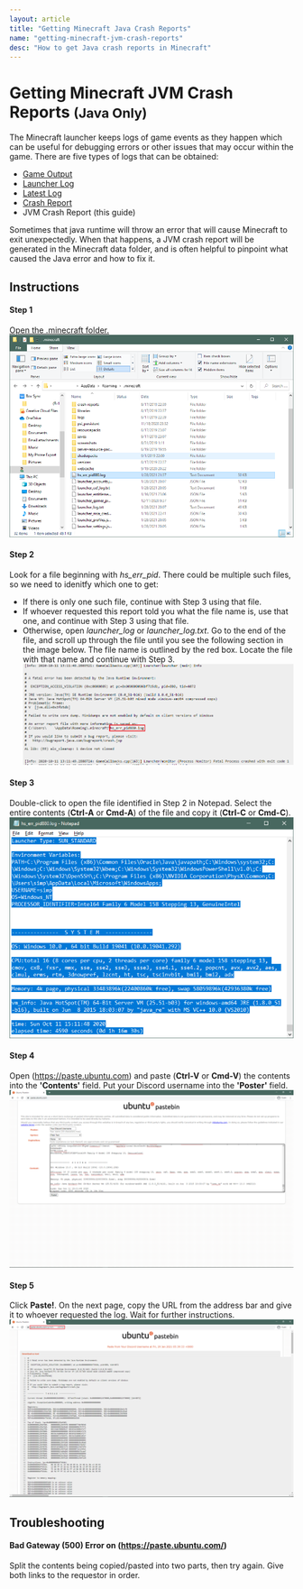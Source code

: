 ```yaml
---
layout: article
title: "Getting Minecraft Java Crash Reports"
name: "getting-minecraft-jvm-crash-reports"
desc: "How to get Java crash reports in Minecraft"
---
```


# Getting Minecraft JVM Crash Reports <small>(Java Only)</small>

The Minecraft launcher keeps logs of game events as they happen which can be useful for debugging errors or other issues that may occur within the game. There are five types of logs that can be obtained:

* [Game Output](/help/getting-minecraft-game-output-log/)
* [Launcher Log](/help/getting-minecraft-launcher-log/)
* [Latest Log](/help/getting-minecraft-latest-log/)
* [Crash Report](/help/getting-minecraft-crash-report/)
* JVM Crash Report (this guide)

Sometimes that java runtime will throw an error that will cause Minecraft to exit unexpectedly. When that happens, a JVM crash report will be generated in the Minecraft data folder, and is often helpful to pinpoint what caused the Java error and how to fix it.

## Instructions

#### Step 1

[Open the .minecraft folder.](/help/finding-minecraft-data-folder/)
![](/static/images/help/guides/getting-minecraft-jvm-crash-report/minecraft-folder-hs_err.png)

#### Step 2

Look for a file beginning with *hs_err_pid*. There could be multiple such files, so we need to idenitfy which one to get:
* If there is only one such file, continue with Step 3 using that file.
* If whoever requested this report told you what the file name is, use that one, and continue with Step 3 using that file.
* Otherwise, open *launcher_log* or *launcher_log.txt*. Go to the end of the file, and scroll up through the file until you see the following section in the image below. The file name is outlined by the red box. Locate the file with that name and continue with Step 3.
![](/static/images/help/guides/getting-minecraft-jvm-crash-report/launcher_log-hs_err.png)

#### Step 3

Double-click to open the file identified in Step 2 in Notepad. Select the entire contents (**Ctrl-A** or **Cmd-A**) of the file and copy it (**Ctrl-C** or **Cmd-C**).
![](/static/images/help/guides/getting-minecraft-jvm-crash-report/hs_err-selectall.png) 

#### Step 4

Open (https://paste.ubuntu.com) and paste (**Ctrl-V** or **Cmd-V**) the contents into the **'Contents'** field. Put your Discord username into the **'Poster'** field.
![](/static/images/help/guides/getting-minecraft-jvm-crash-report/ubuntu-hs_err.png)

#### Step 5

Click **Paste!**. On the next page, copy the URL from the address bar and give it to whoever requested the log. Wait for further instructions.
![](/static/images/help/guides/getting-minecraft-jvm-crash-report/ubuntu-hs_err-url.png)

## Troubleshooting

#### Bad Gateway (500) Error on (https://paste.ubuntu.com/)

Split the contents being copied/pasted into two parts, then try again. Give both links to the requestor in order.